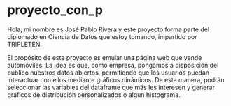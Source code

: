 # proyecto_con_p
Hola, mi nombre es José Pablo Rivera y este proyecto forma parte del diplomado en Ciencia de Datos que estoy tomando, impartido por TRIPLETEN.

El propósito de este proyecto es emular una página web que vende automóviles. La idea es que, como empresa, pongamos a disposición del público nuestros datos abiertos, permitiendo que los usuarios puedan interactuar con ellos mediante gráficos dinámicos. De esta manera, podrán seleccionar las variables del dataframe que más les interesen y generar gráficos de distribución personalizados o algun histograma.